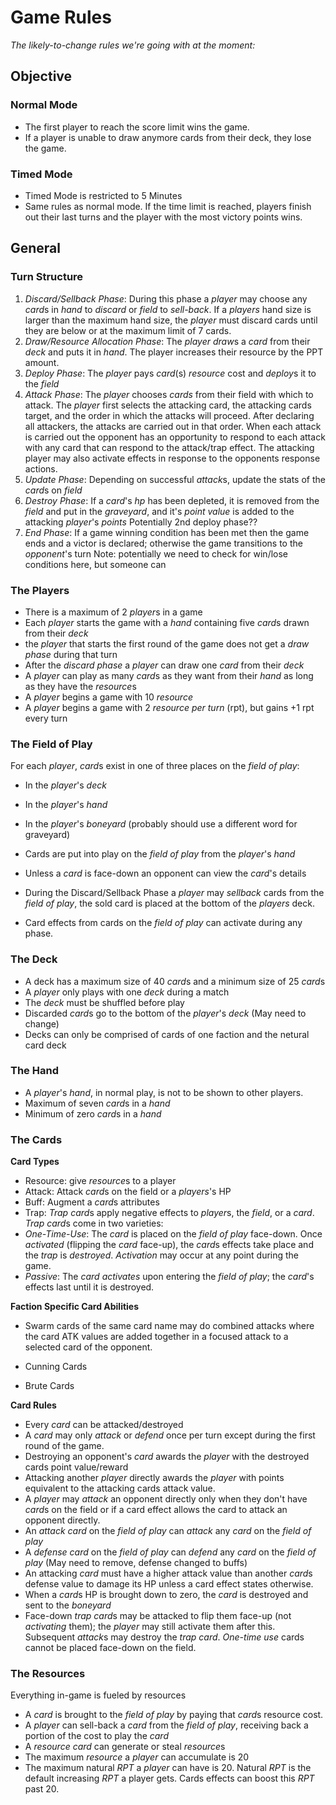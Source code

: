# Game Rules
*The likely-to-change rules we're going with at the moment:*

## Objective
### Normal Mode
- The first player to reach the score limit wins the game.
- If a player is unable to draw anymore cards from their deck, they lose the game.

### Timed Mode
- Timed Mode is restricted to 5 Minutes
- Same rules as normal mode. If the time limit is reached, players finish out their last turns and the player with the most victory points wins.

## General

### Turn Structure

1. *Discard/Sellback Phase*: During this phase a *player* may choose any *card*s in *hand* to *discard* or *field* to *sell-back*. If a *players* hand size is larger than the maximum hand size, the *player* must discard cards until they are below or at the maximum limit of 7 cards.
2. *Draw/Resource Allocation Phase*: The *player* *draw*s a *card* from their *deck* and puts it in *hand*. The player increases their resource by the PPT amount.
3. *Deploy Phase*: The *player* pays *card*(s) *resource* cost and *deploy*s it to the *field*
4. *Attack Phase*: The *player* chooses *cards* from their field with which to attack. The *player* first selects the attacking card, the attacking cards target, and the order in which the attacks will proceed. After declaring all attackers, the attacks are carried out in that order. When each attack is carried out the opponent has an opportunity to respond to each attack with any card that can respond to the attack/trap effect. The attacking player may also activate effects in response to the opponents response actions.
5. *Update Phase*: Depending on successful *attack*s, update the stats of the *card*s on *field*
6. *Destroy Phase*: If a *card*'s *hp* has been depleted, it is removed from the *field* and put in the *graveyard*, and it's *point value* is added to the attacking *player*'s *points*
Potentially 2nd deploy phase??
7. *End Phase*: If a game winning condition has been met then the game ends and a victor is declared; otherwise the game transitions to the *opponent*'s turn
Note: potentially we need to check for win/lose conditions here, but someone can

### The Players
- There is a maximum of 2 *player*s in a game
- Each *player* starts the game with a *hand* containing five *card*s drawn from their *deck*
- the *player* that starts the first round of the game does not get a *draw phase* during that turn
- After the *discard phase* a *player* can draw one *card* from their *deck*
- A *player* can play as many *card*s as they want from their *hand* as long as they have the *resource*s
- A *player* begins a game with 10 *resource*
- A *player* begins a game with 2 *resource per turn* (rpt), but gains +1 rpt every turn

### The Field of Play
For each *player*, *card*s exist in one of three places on the *field of play*:

- In the *player*'s *deck*
- In the *player*'s *hand*
- In the *player*'s *boneyard* (probably should use a different word for graveyard)

- Cards are put into play on the *field of play* from the *player*'s *hand*
- Unless a *card* is face-down an opponent can view the *card*'s details
- During the Discard/Sellback Phase a *player* may *sellback* cards from the *field of play*, the sold card is placed at the bottom of the *players* deck.
- Card effects from cards on the *field of play* can activate during any phase.

### The Deck
- A deck has a maximum size of 40 *card*s and a minimum size of 25 *card*s
- A *player* only plays with one *deck* during a match
- The *deck* must be shuffled before play
- Discarded *card*s go to the bottom of the *player*'s *deck* (May need to change)
- Decks can only be comprised of cards of one faction and the netural card deck

### The Hand
- A *player*'s *hand*, in normal play, is not to be shown to other players.
- Maximum of seven *card*s in a *hand*
- Minimum of zero *card*s in a *hand*

### The Cards
**Card Types**

- Resource: give *resource*s to a player
- Attack: Attack *card*s on the field or a *players*'s HP
- Buff: Augment a *card*s attributes
- Trap: *Trap* *card*s apply negative effects to *player*s, the *field*, or a *card*. *Trap* *card*s come in two varieties:
 - *One-Time-Use*: The *card* is placed on the *field of play* face-down. Once *activated* (flipping the *card* face-up), the *card*s effects take place and the *trap* is *destroyed*. *Activation* may occur at any point during the game.
 - *Passive*: The *card* *activates* upon entering the *field of play*; the *card*'s effects last until it is destroyed.

**Faction Specific Card Abilities**
- Swarm cards of the same card name may do combined attacks where the card ATK values are added together in a focused attack to a selected card of the opponent.

- Cunning Cards

- Brute Cards

**Card Rules**

- Every *card* can be attacked/destroyed
- A *card* may only *attack* or *defend* once per turn except during the first round of the game.
- Destroying an opponent's *card* awards the *player* with the destroyed cards point value/reward
- Attacking another *player* directly awards the *player* with points equivalent to the attacking cards attack value.
- A *player* may *attack* an opponent directly only when they don't have *card*s on the field or if a card effect allows the card to attack an opponent directly.
- An *attack* *card* on the *field of play* can *attack* any *card* on the *field of play*
- A *defense* *card* on the *field of play* can *defend* any *card* on the *field of play* (May need to remove, defense changed to buffs)
- An attacking *card* must have a higher attack value than another *card*s defense value to damage its HP unless a card effect states otherwise.
- When a *card*s HP is brought down to zero, the *card* is destroyed and sent to the *boneyard*
- Face-down *trap* *card*s may be attacked to flip them face-up (not *activating* them); the *player* may still activate them after this. Subsequent *attack*s may destroy the *trap* *card*. *One-time use* cards cannot be placed face-down on the field.

### The Resources
Everything in-game is fueled by resources

- A *card* is brought to the *field of play* by paying that *card*s resource cost.
- A *player* can sell-back a *card* from the *field of play*, receiving back a portion of the cost to play the *card*
- A *resource* *card* can generate or steal *resource*s
- The maximum *resource* a *player* can accumulate is 20
- The maximum natural *RPT* a *player* can have is 20. Natural *RPT* is the default increasing *RPT* a player gets. Cards effects can boost this *RPT* past 20.
